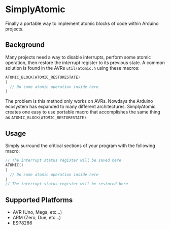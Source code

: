 # SimplyAtomic
Finally a portable way to implement atomic blocks of code within Arduino projects.

## Background
Many projects need a way to disable interrupts, perform some atomic operation, then restore the interrupt register to its previous state. 
A common solution is found in the AVRs `util/atomic.h` using these macros:
```c++
ATOMIC_BLOCK(ATOMIC_RESTORESTATE) 
{
  // Do some atomic operation inside here
}
```

The problem is this method only works on AVRs. Nowdays the Arduino ecosystem has expanded to many different architectures.
SimplyAtomic creates one easy to use portable macro that accomplishes the same thing as `ATOMIC_BLOCK(ATOMIC_RESTORESTATE)`

## Usage
Simply surround the critical sections of your program with the following macro:

```c++
// The interrupt status register will be saved here
ATOMIC()
{
  // Do some atomic operation inside here
}
// The interrupt status register will be restored here
```

## Supported Platforms
- AVR (Uno, Mega, etc...)
- ARM (Zero, Due, etc...)
- ESP8266
